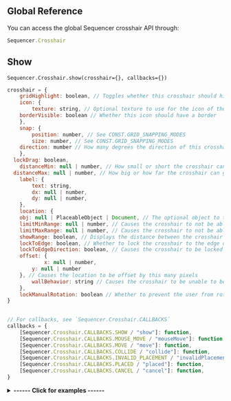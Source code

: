 ## Global Reference

You can access the global Sequencer crosshair API through:

```js
Sequencer.Crosshair
```

## Show

`Sequencer.Crosshair.show(crosshair={}, callbacks={})`

```js
crosshair = {
	gridHighlight: boolean, // Toggles whether this crosshair should highlight the grid
	icon: {
		texture: string, // Optional texture to use for the icon of the crosshair
    borderVisible: boolean // Whether this icon should have a border
	},
	snap: {
		position: number, // See CONST.GRID_SNAPPING_MODES
		size: number, // See CONST.GRID_SNAPPING_MODES
    direction: mumber // How many degrees the direction of this crosshair should snap at
	},
  lockDrag: boolean,
	distanceMin: null | number, // How small or short the crosshair can be at its smallest 
  distanceMax: null | number, // How big or how far the crosshair can go at its biggest
	label: {
		text: string,
		dx: null | number,
		dy: null | number,
	},
	location: {
    obj: null | PlaceableObject | Document, // The optional object to tie the crosshair to
    limitMinRange: null | number, // Causes the crosshair to not be able to be placed within this number of grid units
    limitMaxRange: null | number, // Causes the crosshair to not be able to be placed beyond this number of grid units of the location 
    showRange: boolean, // Displays the distance between the crosshair and the location in grid units under the crosshair
    lockToEdge: boolean, // Whether to lock the crosshair to the edge of the target (mostly used with tokens)
    lockToEdgeDirection: boolean, // Causes the crosshair to be locked along the normal of the token's edge (and corner, in the case of square tokens)
    offset: {
			x: null | number,
        y: null | number
    }, // Causes the location to be offset by this many pixels
		wallBehavior: string // Causes the crosshair to be unable to be placed based on this configuration, eg only within sight, or no walls at all between crosshair and location, or anywhere. See Sequencer.Crosshair.PLACEMENT_RESTRICTIONS
	},
	lockManualRotation: boolean // Whether to prevent the user from rotating this crosshair's direction
}
  

// For callbacks, see `Sequencer.Crosshair.CALLBACKS`
callbacks = {
	[Sequencer.Crosshair.CALLBACKS.SHOW / "show"]: function,
	[Sequencer.Crosshair.CALLBACKS.MOUSE_MOVE / "mouseMove"]: function,
	[Sequencer.Crosshair.CALLBACKS.MOVE / "move"]: function,
	[Sequencer.Crosshair.CALLBACKS.COLLIDE / "collide"]: function,
	[Sequencer.Crosshair.CALLBACKS.INVALID_PLACEMENT / "invalidPlacement"]: function,
	[Sequencer.Crosshair.CALLBACKS.PLACED / "placed"]: function,
	[Sequencer.Crosshair.CALLBACKS.CANCEL / "cancel"]: function,
}
```

<details>
  <summary><strong>------ Click for examples ------</strong></summary><br />

Creates a crosshair that returns a position when placed:
```js
const location = await Sequencer.crosshair.show();
````

Creates a crosshair that returns a position when placed, that can only be placed within 20 grid units of the selected token
```js
const location = await Sequencer.crosshair.show({
  location: {
		obj: token,
	  limitMaxRange: 20
  }
});
```
<strong>--------------------------------</strong>

</details>

